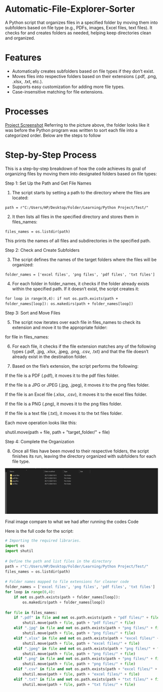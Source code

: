 # Automatic-File-Explorer-Sorter
A Python script that organizes files in a specified folder by moving them into subfolders based on file type (e.g., PDFs, images, Excel files, text files). It checks for and creates folders as needed, helping keep directories clean and organized.

# Features
- Automatically creates subfolders based on file types if they don’t exist.
- Moves files into respective folders based on their extensions (.pdf, .png, .xlsx, .txt, etc.).
- Supports easy customization for adding more file types.
- Case-insensitive matching for file extensions.

# Processes
[Project Screenshot](Images/1.PNG)
Referring to the picture above, the folder looks like it was before the Python program was written to sort each file into a categorized order. Below are the steps to follow  

# Step-by-Step Process

This is a step-by-step breakdown of how the code achieves its goal of organizing files by moving them into designated folders based on file types:

Step 1: Set Up the Path and Get File Names

1. The script starts by setting a path to the directory where the files are located:

`path = r"C:/Users/HP/Desktop/Folder/Learning/Python Project/Test/"`


2. It then lists all files in the specified directory and stores them in files_names:

`files_names = os.listdir(path)`

This prints the names of all files and subdirectories in the specified path.

Step 2: Check and Create Subfolders

3. The script defines the names of the target folders where the files will be organized:

`folder_names = ['excel files', 'png files', 'pdf files', 'txt files']`


4. For each folder in folder_names, it checks if the folder already exists within the specified path. If it doesn’t exist, the script creates it:

`for loop in range(0,4):
    if not os.path.exists(path + folder_names[loop]):
        os.makedirs(path + folder_names[loop])`

Step 3: Sort and Move Files

5. The script now iterates over each file in files_names to check its extension and move it to the appropriate folder:

for file in files_names:


6. For each file, it checks if the file extension matches any of the following types (.pdf, .jpg, .xlsx, .jpeg, .png, .csv, .txt) and that the file doesn’t already exist in the destination folder.


7. Based on the file’s extension, the script performs the following:

If the file is a PDF (.pdf), it moves it to the pdf files folder.

If the file is a JPG or JPEG (.jpg, .jpeg), it moves it to the png files folder.

If the file is an Excel file (.xlsx, .csv), it moves it to the excel files folder.

If the file is a PNG (.png), it moves it to the png files folder.

If the file is a text file (.txt), it moves it to the txt files folder.


Each move operation looks like this:

shutil.move(path + file, path + "target_folder/" + file)



Step 4: Complete the Organization

8. Once all files have been moved to their respective folders, the script finishes its run, leaving the directory organized with subfolders for each file type.

![image](Automatic-File-Explorer-Sorter/Images/4.PNG)

Final image compare to what we had after running the codes
Code

Here is the full code for the script:

```python
# Importing the required libraries.
import os
import shutil

# Define the path and list files in the directory
path = r"C:/Users/HP/Desktop/Folder/Learning/Python Project/Test/"
files_names = os.listdir(path)

# Folder names mapped to file extensions for cleaner code
folder_names = ['excel files', 'png files', 'pdf files', 'txt files']
for loop in range(0,4):
    if not os.path.exists(path + folder_names[loop]):
        os.makedirs(path + folder_names[loop])

for file in files_names:
    if ".pdf" in file and not os.path.exists(path + "pdf files/" + file):
        shutil.move(path + file, path + "pdf files/" + file)
    elif ".jpg" in file and not os.path.exists(path + "png files/" + file):
        shutil.move(path + file, path + "png files/" + file)
    elif ".xlsx" in file and not os.path.exists(path + "excel files/" + file):
        shutil.move(path + file, path + "excel files/" + file)
    elif ".jpeg" in file and not os.path.exists(path + "png files/" + file):
        shutil.move(path + file, path + "png files/" + file)
    elif ".png" in file and not os.path.exists(path + "png files/" + file):
        shutil.move(path + file, path + "png files/" + file)
    elif ".csv" in file and not os.path.exists(path + "excel files/" + file):
        shutil.move(path + file, path + "excel files/" + file)
    elif ".txt" in file and not os.path.exists(path + "txt files/" + file):
        shutil.move(path + file, path + "txt files/" + file)



